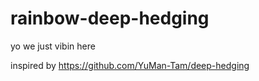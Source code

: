 # rainbow-deep-hedging

yo we just vibin here

inspired by https://github.com/YuMan-Tam/deep-hedging
